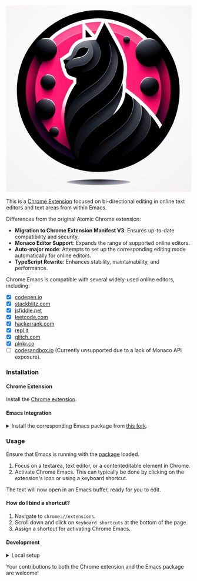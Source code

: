 <div align="center">

![](./app/images/icon.png)

</div>

This is a [Chrome Extension](https://chromewebstore.google.com/detail/chrome-emacs/dabdpcafiblbndpoadckibiaojbdnpjg) focused on bi-directional editing in online text editors and text areas from within Emacs.

Differences from the original Atomic Chrome extension:

- **Migration to Chrome Extension Manifest V3**: Ensures up-to-date compatibility and security.
- **Monaco Editor Support**: Expands the range of supported online editors.
- **Auto-major mode**: Attempts to set up the corresponding editing mode automatically for online editors.
- **TypeScript Rewrite**: Enhances stability, maintainability, and performance.

Chrome Emacs is compatible with several widely-used online editors, including:

- ☒ [codepen.io](https://codepen.io/)
- ☒ [stackblitz.com](https://stackblitz.com/)
- ☒ [jsfiddle.net](https://jsfiddle.net/)
- ☒ [leetcode.com](https://leetcode.com/)
- ☒ [hackerrank.com](https://www.hackerrank.com/)
- ☒ [repl.it](https://repl.it/)
- ☒ [glitch.com](https://glitch.com/)
- ☒ [plnkr.co](https://plnkr.co/)
- ☐ [codesandbox.io](https://codesandbox.io/) (Currently unsupported due to a lack of Monaco API exposure).

### Installation

#### Chrome Extension

Install the [Chrome extension](https://chromewebstore.google.com/detail/chrome-emacs/dabdpcafiblbndpoadckibiaojbdnpjg).

#### Emacs Integration

<details><summary> Install the corresponding Emacs package from <a href="https://github.com/KarimAziev/atomic-chrome">this fork</a>.
  </summary>

##### With use-package and straight.el

```emacs-lisp
(use-package atomic-chrome
  :demand t
  :straight (atomic-chrome
             :repo "KarimAziev/atomic-chrome"
             :type git
             :host github)
  :commands (atomic-chrome-start-server)
  :config (atomic-chrome-start-server))
```

##### Manual Installation

Download the source code and place it in your desired directory (e.g., `~/.emacs.d/atomic-chrome/`):

```
git clone https://github.com/KarimAziev/atomic-chrome.git ~/.emacs.d/atomic-chrome/
```

Add the downloaded directory to the load path and require it:

```emacs-lisp
(add-to-list 'load-path "~/.emacs.d/atomic-chrome/")
(require 'atomic-chrome)
(atomic-chrome-start-server)
```

</details>

### Usage

Ensure that Emacs is running with the [package](https://github.com/KarimAziev/atomic-chrome) loaded.

1. Focus on a textarea, text editor, or a contenteditable element in Chrome.
2. Activate Chrome Emacs. This can typically be done by clicking on the extension's icon or using a keyboard shortcut.

The text will now open in an Emacs buffer, ready for you to edit.

#### How do I bind a shortcut?

1. Navigate to `chrome://extensions`.
2. Scroll down and click on `Keyboard shortcuts` at the bottom of the page.
3. Assign a shortcut for activating Chrome Emacs.

#### Development

<details><summary>Local setup </summary>

1. Clone the repository to your local machine:
   ```
   git clone https://github.com/KarimAziev/chrome-emacs.git
   ```
2. Ensure the correct version of Node.js is installed, as specified in the =.nvmrc= file. Switch to the correct version with `nvm use`, if using NVM.
3. Install required dependencies:
   ```
   npm install
   ```
4. Build the extension:

- For rebuilding the extension on file save, run:
  ```
  npm run dev
  ```
- For a one-time build:
  ```
  npm run build
  ```

5. Load the built `app` directory into Chrome:
   - Navigate to `chrome://extensions/`
   - Toggle "Developer mode" at the top right.
   - Click "Load unpacked" and select the `app` directory.

</details>

Your contributions to both the Chrome extension and the Emacs package are welcome!
